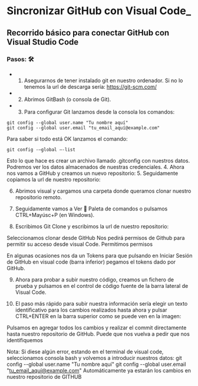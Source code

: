 # **Sincronizar GitHub con Visual Code**_
## Recorrido básico para conectar GitHub con Visual Studio Code

### Pasos: 🛠️
* 1.	Asegurarnos de tener instalado git en nuestro ordenador. Si no lo tenemos la url de descarga sería: https://git-scm.com/
* 2.	Abrimos GitBash (o consola de Git).
* 3.	Para configurar Git lanzamos desde la consola los comandos:
```
git config --global user.name "Tu nombre aquí"
git config --global user.email "tu_email_aquí@example.com"
```
Para saber si todo está OK lanzamos el comando:
```
git config -–global –-list
```
 

Esto lo que hace es crear un archivo llamado .gitconfig con nuestros datos. Podremos ver los datos almacenados de nuestras credenciales.
4.	Ahora nos vamos a GitHub y creamos un nuevo repositorio:
5.	Seguidamente copiamos la url de nuestro repositorio:

6.	Abrimos visual y cargamos una carpeta donde queramos clonar nuestro repositorio remoto.

7.	Seguidamente vamos a Ver  Paleta de comandos o  pulsamos CTRL+Mayúsc+P (en Windows).

8.	Escribimos Git Clone y escribimos la url de nuestro repositorio:


Seleccionamos clonar desde GitHub
Nos pedirá permisos de Github para permitir su acceso desde visual Code. Permitimos permisos

En algunas ocasiones nos da un Tokens para que pulsando en Iniciar Sesión de GitHub en visual code (barra inferior) pegamos el tokens dado por GitHub.



9.	Ahora para probar a subir nuestro código, creamos un fichero de prueba y pulsamos en el control de código fuente de la barra lateral de Visual Code.










10.	El paso más rápido para subir nuestra información sería elegir un texto identificativo para los cambios realizados hasta ahora y pulsar CTRL+ENTER en la barra superior como se puede ven en la imagen:



Pulsamos en agregar todos los cambios y realizar el commit directamente hasta nuestro repositorio de GitHub.
Puede que nos vuelva a pedir que nos identifiquemos

Nota: Si diese algún error, estando en el terminal de visual code, seleccionamos consola bash y volvemos a introducir nuestros datos:
git config --global user.name "Tu nombre aquí"
git config --global user.email "tu_email_aquí@example.com"
Automáticamente ya estarán los cambios en nuestro repositorio de GITHUB


